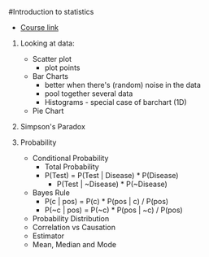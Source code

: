 #Introduction to statistics
- [Course link](https://www.udacity.com/course/intro-to-statistics--st101)

1. Looking at data:
    - Scatter plot
        - plot points
    - Bar Charts
        - better when there's (random) noise in the data
        - pool together several data
        - Histograms - special case of barchart (1D)
    - Pie Chart

2. Simpson's Paradox

3. Probability
    - Conditional Probability
        - Total Probability
        - P(Test) = P(Test | Disease) * P(Disease)
            + P(Test | ~Disease) * P(~Disease)
    - Bayes Rule
        - P(c | pos) = P(c) * P(pos | c) / P(pos)
        - P(~c | pos) = P(~c) * P(pos | ~c) / P(pos)
    - Probability Distribution
    - Correlation vs Causation
    - Estimator
    - Mean, Median and Mode

